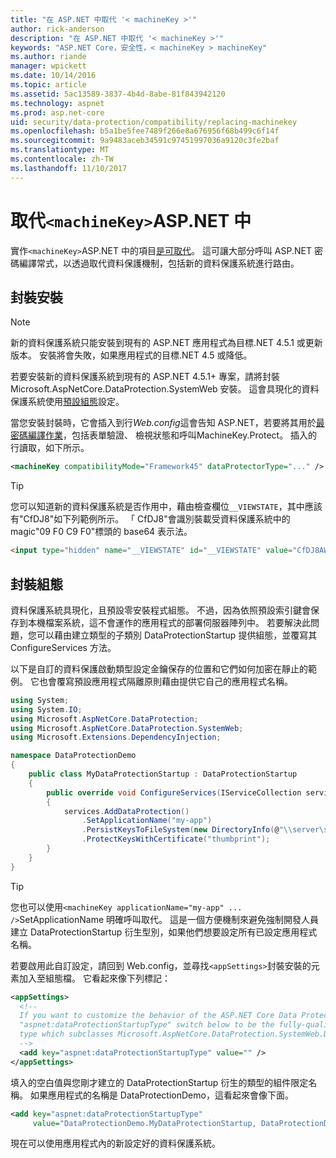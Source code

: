 ```yaml
---
title: "在 ASP.NET 中取代 '< machineKey >'"
author: rick-anderson
description: "在 ASP.NET 中取代 '< machineKey >'"
keywords: "ASP.NET Core，安全性，< machineKey > machineKey"
ms.author: riande
manager: wpickett
ms.date: 10/14/2016
ms.topic: article
ms.assetid: 5ac13589-3837-4b4d-8abe-81f843942120
ms.technology: aspnet
ms.prod: asp.net-core
uid: security/data-protection/compatibility/replacing-machinekey
ms.openlocfilehash: b5a1be5fee7489f266e8a676956f68b499c6f14f
ms.sourcegitcommit: 9a9483aceb34591c97451997036a9120c3fe2baf
ms.translationtype: MT
ms.contentlocale: zh-TW
ms.lasthandoff: 11/10/2017
---
```

# <a name="replacing-machinekey-in-aspnet"></a>取代`<machineKey>`ASP.NET 中

<a name="compatibility-replacing-machinekey"></a>

實作`<machineKey>`ASP.NET 中的項目[是可取代](https://blogs.msdn.microsoft.com/webdev/2012/10/23/cryptographic-improvements-in-asp-net-4-5-pt-2/)。 這可讓大部分呼叫 ASP.NET 密碼編譯常式，以透過取代資料保護機制，包括新的資料保護系統進行路由。

## <a name="package-installation"></a>封裝安裝

> [!NOTE]
> 新的資料保護系統只能安裝到現有的 ASP.NET 應用程式為目標.NET 4.5.1 或更新版本。 安裝將會失敗，如果應用程式的目標.NET 4.5 或降低。

若要安裝新的資料保護系統到現有的 ASP.NET 4.5.1+ 專案，請將封裝 Microsoft.AspNetCore.DataProtection.SystemWeb 安裝。 這會具現化的資料保護系統使用[預設組態](xref:security/data-protection/configuration/default-settings)設定。

當您安裝封裝時，它會插入到行*Web.config*這會告知 ASP.NET，若要將其用於[最密碼編譯作業](https://blogs.msdn.microsoft.com/webdev/2012/10/23/cryptographic-improvements-in-asp-net-4-5-pt-2/)，包括表單驗證、 檢視狀態和呼叫MachineKey.Protect。 插入的行讀取，如下所示。

```xml
<machineKey compatibilityMode="Framework45" dataProtectorType="..." />
```

>[!TIP]
> 您可以知道新的資料保護系統是否作用中，藉由檢查欄位`__VIEWSTATE`，其中應該有"CfDJ8"如下列範例所示。 「 CfDJ8"會識別裝載受資料保護系統中的 magic"09 F0 C9 F0"標頭的 base64 表示法。

```html
<input type="hidden" name="__VIEWSTATE" id="__VIEWSTATE" value="CfDJ8AWPr2EQPTBGs3L2GCZOpk..." />
```

## <a name="package-configuration"></a>封裝組態

資料保護系統具現化，且預設零安裝程式組態。 不過，因為依照預設索引鍵會保存到本機檔案系統，這不會運作的應用程式的部署伺服器陣列中。 若要解決此問題，您可以藉由建立類型的子類別 DataProtectionStartup 提供組態，並覆寫其 ConfigureServices 方法。

以下是自訂的資料保護啟動類型設定金鑰保存的位置和它們如何加密在靜止的範例。 它也會覆寫預設應用程式隔離原則藉由提供它自己的應用程式名稱。

```csharp
using System;
using System.IO;
using Microsoft.AspNetCore.DataProtection;
using Microsoft.AspNetCore.DataProtection.SystemWeb;
using Microsoft.Extensions.DependencyInjection;

namespace DataProtectionDemo
{
    public class MyDataProtectionStartup : DataProtectionStartup
    {
        public override void ConfigureServices(IServiceCollection services)
        {
            services.AddDataProtection()
                .SetApplicationName("my-app")
                .PersistKeysToFileSystem(new DirectoryInfo(@"\\server\share\myapp-keys\"))
                .ProtectKeysWithCertificate("thumbprint");
        }
    }
}
```

>[!TIP]
> 您也可以使用`<machineKey applicationName="my-app" ... />`SetApplicationName 明確呼叫取代。 這是一個方便機制來避免強制開發人員建立 DataProtectionStartup 衍生型別，如果他們想要設定所有已設定應用程式名稱。

若要啟用此自訂設定，請回到 Web.config，並尋找`<appSettings>`封裝安裝的元素加入至組態檔。 它看起來像下列標記：

```xml
<appSettings>
  <!--
  If you want to customize the behavior of the ASP.NET Core Data Protection stack, set the
  "aspnet:dataProtectionStartupType" switch below to be the fully-qualified name of a
  type which subclasses Microsoft.AspNetCore.DataProtection.SystemWeb.DataProtectionStartup.
  -->
  <add key="aspnet:dataProtectionStartupType" value="" />
</appSettings>
```

填入的空白值與您剛才建立的 DataProtectionStartup 衍生的類型的組件限定名稱。 如果應用程式的名稱是 DataProtectionDemo，這看起來會像下面。

```xml
<add key="aspnet:dataProtectionStartupType"
     value="DataProtectionDemo.MyDataProtectionStartup, DataProtectionDemo" />
```

現在可以使用應用程式內的新設定好的資料保護系統。
